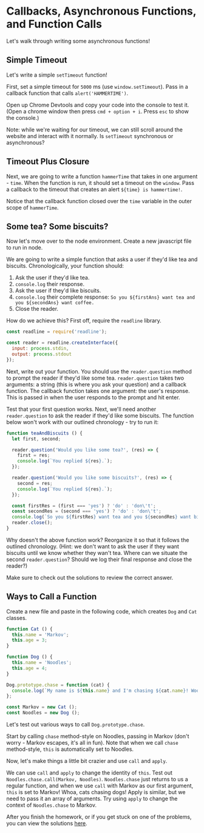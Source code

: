 # Callbacks, Asynchronous Functions, and Function Calls

Let's walk through writing some asynchronous functions!

## Simple Timeout

Let's write a simple `setTimeout` function!

First, set a simple timeout for `5000` ms (use `window.setTimeout`).
Pass in a callback function that calls `alert('HAMMERTIME')`.

Open up Chrome Devtools and copy your code into the console to test it. (Open a chrome window then press `cmd + option + i`. Press `esc` to show the console.)

Note: while we're waiting for our timeout, we can still scroll around the website and interact with it normally. Is `setTimeout` synchronous or asynchronous?

## Timeout Plus Closure

Next, we are going to write a function `hammerTime` that takes in one argument - `time`. When the function is run, it should set a timeout on the `window`. Pass a callback to the timeout that creates an alert `${time} is hammertime!`.

Notice that the callback function closed over the `time` variable in the outer scope of `hammerTime`.

## Some tea? Some biscuits?

Now let's move over to the node environment. Create a new javascript file to run in node.

We are going to write a simple function that asks a user if they'd like tea and biscuits. Chronologically, your function should:

1. Ask the user if they'd like tea.
2. `console.log` their response.
3. Ask the user if they'd like biscuits.
4. `console.log` their complete response: `So you ${firstAns} want tea and you ${secondAns} want coffee.`
5. Close the reader.

How do we achieve this? First off, require the `readline` library.

```javascript
const readline = require('readline');

const reader = readline.createInterface({
  input: process.stdin,
  output: process.stdout
});

```

Next, write out your function. You should use the `reader.question` method to prompt the reader if they'd like some tea. `reader.question` takes two arguments: a string (this is where you ask your question) and a callback function. The callback function takes one argument: the user's response. This is passed in when the user responds to the prompt and hit enter.

Test that your first question works. Next, we'll need another `reader.question` to ask the reader if they'd like some biscuits. The function below won't work with our outlined chronology - try to run it:

```javascript
function teaAndBiscuits () {
  let first, second;

  reader.question('Would you like some tea?', (res) => {
    first = res;
    console.log(`You replied ${res}.`);
  });

  reader.question('Would you like some biscuits?', (res) => {
    second = res;
    console.log(`You replied ${res}.`);
  });

  const firstRes = (first === 'yes') ? 'do' : 'don\'t';
  const secondRes = (second === 'yes') ? 'do' : 'don\'t';
  console.log(`So you ${firstRes} want tea and you ${secondRes} want biscuits.`);
  reader.close();
}
```

Why doesn't the above function work? Reorganize it so that it follows the outlined chronology. (Hint: we don't want to ask the user if they want biscuits until we know whether they wan't tea. Where can we situate the second `reader.question`? Should we log their final response and close the reader?)

Make sure to check out the solutions to review the correct answer.

## Ways to Call a Function

Create a new file and paste in the following code, which creates `Dog` and `Cat` classes.

```javascript
function Cat () {
  this.name = 'Markov';
  this.age = 3;
}

function Dog () {
  this.name = 'Noodles';
  this.age = 4;
}

Dog.prototype.chase = function (cat) {
  console.log(`My name is ${this.name} and I'm chasing ${cat.name}! Woof!`)
};

const Markov = new Cat ();
const Noodles = new Dog ();
```

Let's test out various ways to call `Dog.prototype.chase`.

Start by calling `chase` method-style on Noodles, passing in Markov (don't worry - Markov escapes, it's all in fun). Note that when we call `chase` method-style, `this` is automatically set to Noodles.

Now, let's make things a little bit crazier and use `call` and `apply`.

We can use `call` and `apply` to change the identity of `this`. Test out `Noodles.chase.call(Markov, Noodles)`. `Noodles.chase` just returns to us a regular function, and when we use `call` with Markov as our first argument, `this` is set to Markov! Whoa, cats chasing dogs! Apply is similar, but we need to pass it an array of arguments. Try using `apply` to change the context of `Noodles.chase` to Markov.

After you finish the homework, or if you get stuck on one of the problems, you can view the solutions [here][solution].

[solution]: https://github.com/appacademy/curriculum/blob/master/javascript/homeworks/callbacks_and_functions/solution.js
